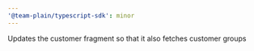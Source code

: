 ```yaml
---
'@team-plain/typescript-sdk': minor
---
```


Updates the customer fragment so that it also fetches customer groups
